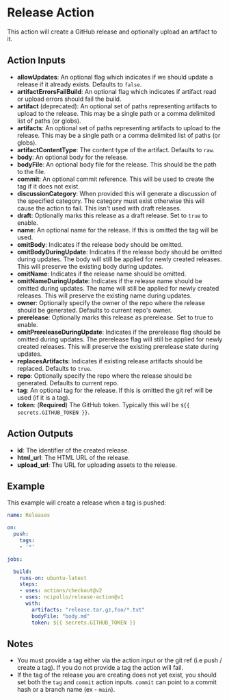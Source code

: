 # Release Action

This action will create a GitHub release and optionally upload an artifact to it.

## Action Inputs
- **allowUpdates**: An optional flag which indicates if we should update a release if it already exists. Defaults to `false`.
- **artifactErrorsFailBuild**: An optional flag which indicates if artifact read or upload errors should fail the build.  
- **artifact** (deprecated): An optional set of paths representing artifacts to upload to the release. This may be a single path or a comma delimited list of paths (or globs).
- **artifacts**: An optional set of paths representing artifacts to upload to the release. This may be a single path or a comma delimited list of paths (or globs).
- **artifactContentType**: The content type of the artifact. Defaults to `raw`.
- **body**: An optional body for the release.
- **bodyFile**: An optional body file for the release. This should be the path to the file.
- **commit**: An optional commit reference. This will be used to create the tag if it does not exist.
- **discussionCategory**: When provided this will generate a discussion of the specified category. The category must exist otherwise this will cause the action to fail. This isn't used with draft releases.
- **draft**: Optionally marks this release as a draft release. Set to `true` to enable.
- **name**: An optional name for the release. If this is omitted the tag will be used.
- **omitBody**: Indicates if the release body should be omitted.
- **omitBodyDuringUpdate**: Indicates if the release body should be omitted during updates. The body will still be applied for newly created releases. This will preserve the existing body during updates.
- **omitName**: Indicates if the release name should be omitted.
- **omitNameDuringUpdate**: Indicates if the release name should be omitted during updates. The name will still be applied for newly created releases. This will preserve the existing name during updates.
- **owner**: Optionally specify the owner of the repo where the release should be generated. Defaults to current repo's owner.
- **prerelease**: Optionally marks this release as prerelease. Set to true to enable.
- **omitPrereleaseDuringUpdate**: Indicates if the prerelease flag should be omitted during updates. The prerelease flag will still be applied for newly created releases.
  This will preserve the existing prerelease state during updates.
- **replacesArtifacts**: Indicates if existing release artifacts should be replaced. Defaults to `true`.
- **repo**: Optionally specify the repo where the release should be generated. Defaults to current repo.
- **tag**: An optional tag for the release. If this is omitted the git ref will be used (if it is a tag).
- **token**: (**Required**) The GitHub token. Typically this will be `${{ secrets.GITHUB_TOKEN }}`.

## Action Outputs
- **id**: The identifier of the created release.
- **html_url**: The HTML URL of the release.
- **upload_url**: The URL for uploading assets to the release.

## Example
This example will create a release when a tag is pushed:

```yml
name: Releases

on: 
  push:
    tags:
    - '*'

jobs:

  build:
    runs-on: ubuntu-latest
    steps:
    - uses: actions/checkout@v2
    - uses: ncipollo/release-action@v1
      with:
        artifacts: "release.tar.gz,foo/*.txt"
        bodyFile: "body.md"
        token: ${{ secrets.GITHUB_TOKEN }}

```

## Notes
- You must provide a tag either via the action input or the git ref (i.e push / create a tag). If you do not provide a tag the action will fail.
- If the tag of the release you are creating does not yet exist, you should set both the `tag` and `commit` action inputs. `commit` can point to a commit hash or a branch name (ex - `main`).
